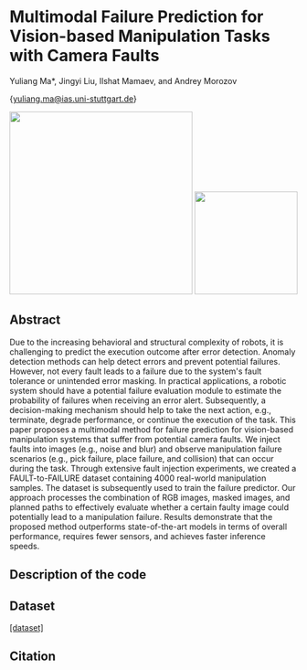 # Multimodal Failure Prediction for Vision-based Manipulation Tasks with Camera Faults
Yuliang Ma*, Jingyi Liu, Ilshat Mamaev, and Andrey Morozov

{yuliang.ma@ias.uni-stuttgart.de}

<img src="/source/real world.png" height="320" />
<img src="/source/fault demo.png" height="180" />

## Abstract
Due to the increasing behavioral and structural complexity of robots, it is challenging to predict the execution outcome after error detection. Anomaly detection methods can help detect errors and prevent potential failures. However, not every fault leads to a failure due to the system's fault tolerance or unintended error masking. In practical applications, a robotic system should have a potential failure evaluation module to estimate the probability of failures when receiving an error alert. Subsequently, a decision-making mechanism should help to take the next action, e.g., terminate, degrade performance, or continue the execution of the task. This paper proposes a multimodal method for failure prediction for vision-based manipulation systems that suffer from potential camera faults. We inject faults into images (e.g., noise and blur) and observe manipulation failure scenarios (e.g., pick failure, place failure, and collision) that can occur during the task. Through extensive fault injection experiments, we created a FAULT-to-FAILURE dataset containing 4000 real-world manipulation samples. The dataset is subsequently used to train the failure predictor. Our approach processes the combination of RGB images, masked images, and planned paths to effectively evaluate whether a certain faulty image could potentially lead to a manipulation failure. Results demonstrate that the proposed method outperforms state-of-the-art models in terms of overall performance, requires fewer sensors, and achieves faster inference speeds. 
## Description of the code

## Dataset
[\[dataset\]](https://www.kaggle.com/datasets/yuliangma/proactive-failure-prediction)

## Citation

